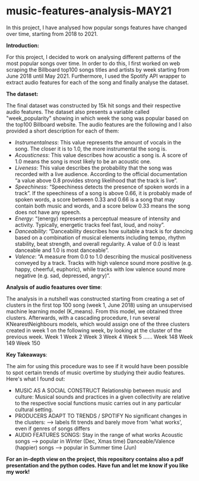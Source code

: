 # music-features-analysis-MAY21
In this project, I have analysed how popular songs features have changed over time, starting from 2018 to 2021.


**Introduction:**

For this project, I decided to work on analysing different patterns of the most popular songs over time. In order to do this, I first worked on web scraping the Billboard top100 songs titles and artists by week starting from June 2018 until May 2021. Furthermore, I used the Spotify API wrapper to extract audio features for each of the song and finally analyse the dataset. 


**The dataset:**

The final dataset was constructed by 15k hit songs and their respective audio features. The dataset also presents a variable called "week_popularity" showing in which week the song was popular based on the top100 Billboard website. The audio features are the following and I also provided a short description for each of them: 
- _Instrumentalness_: This value represents the amount of vocals in the song. The closer it is to 1.0, the more instrumental the song is.
- _Acousticness_: This value describes how acoustic a song is. A score of 1.0 means the song is most likely to be an acoustic one.
- _Liveness_: This value describes the probability that the song was recorded with a live audience. According to the official documentation “a value above 0.8 provides strong likelihood that the track is live”.
- _Speechiness_: “Speechiness detects the presence of spoken words in a track”. If the speechiness of a song is above 0.66, it is probably made of spoken words, a score between 0.33 and 0.66 is a song that may contain both music and words, and a score below 0.33 means the song does not have any speech.
- _Energy_: “(energy) represents a perceptual measure of intensity and activity. Typically, energetic tracks feel fast, loud, and noisy”.
- _Danceability_: “Danceability describes how suitable a track is for dancing based on a combination of musical elements including tempo, rhythm stability, beat strength, and overall regularity. A value of 0.0 is least danceable and 1.0 is most danceable”.
- _Valence_: “A measure from 0.0 to 1.0 describing the musical positiveness conveyed by a track. Tracks with high valence sound more positive (e.g. happy, cheerful, euphoric), while tracks with low valence sound more negative (e.g. sad, depressed, angry)”.


**Analysis of audio feaatures over time**:

The analysis in a nutshell was constructed starting from creating a set of clusters in the first top 100 song (week 1, June 2018) using an unsupervised machine learning model (K_means). From this model, we obtained three clusters. Afterwards, with a cascading procedure, I run several KNearestNeighbours models, which would assign one of the three clusters created in week 1 on the following week, by looking at the cluster of the previous week. 
Week 1
  Week 2
    Week 3
      Week 4
        Week 5
          ......
            Week 148
              Week 149
                Week 150


**Key Takeaways**:

The aim for using this procedure was to see if it would have been possible to spot certain trends of music overtime by studying their audio features. Here's what I found out: 
- MUSIC AS A SOCIAL CONSTRUCT
  Relationship between music and culture:
  Musical sounds and practices in a given collectivity are relative to the respective social
  functions music carries out in any particular cultural setting.
- PRODUCERS ADAPT TO TRENDS / SPOTIFY
  No significant changes in the clusters:
  --> labels fit trends and barely move from 'what works', even if genres of songs differs
- AUDIO FEATURES SONGS:
  Stay in the range of what works
  Acoustic songs --> popular in Winter (Dec, Xmas time)
  Danceable/Valence (happier) songs --> popular in Summer time (Jun)
      
      

**For an in-depth view on the project, this repository contains also a pdf presentation and the python codes. Have fun and let me know if you like my work!**
